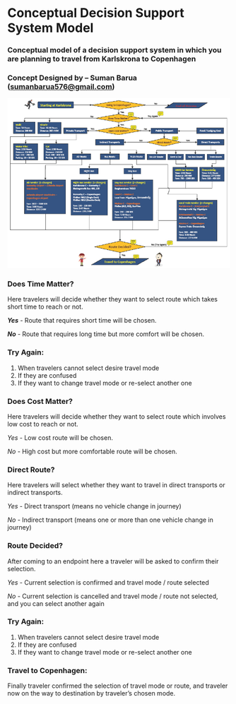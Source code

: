 # Conceptual Decision Support System Model
### Conceptual model of a decision support system in which you are planning to travel from Karlskrona to Copenhagen
### Concept Designed by – Suman Barua (sumanbarua576@gmail.com)


![Conceptual model of a decision support system in which you are planning to travel from Karlskrona to Copenhagen](https://github.com/xtremeonecoder/conceptual-dss-model/blob/master/Conceptual-DSS-System.jpg)


### Does Time Matter?
Here travelers will decide whether they want to select route which takes short time to reach or not.

__*Yes*__ - Route that requires short time will be chosen.

__*No*__ - Route that requires long time but more comfort will be chosen.

### Try Again:
1) When travelers cannot select desire travel mode
2) If they are confused
3) If they want to change travel mode or re-select another one

### Does Cost Matter?
Here travelers will decide whether they want to select route which involves low cost to reach or not.

*Yes* - Low cost route will be chosen.

*No* - High cost but more comfortable route will be chosen.

### Direct Route?
Here travelers will select whether they want to travel in direct transports or indirect transports.

*Yes* - Direct transport (means no vehicle change in journey)

*No* - Indirect transport (means one or more than one vehicle change in journey)

### Route Decided?
After coming to an endpoint here a traveler will be asked to confirm their selection.

*Yes* - Current selection is confirmed and travel mode / route selected

*No* - Current selection is cancelled and travel mode / route not selected, and you can select another again

### Try Again:
1) When travelers cannot select desire travel mode
2) If they are confused
3) If they want to change travel mode or re-select another one

### Travel to Copenhagen:
Finally traveler confirmed the selection of travel mode or route, and traveler now on the way to destination by traveler’s chosen mode.

